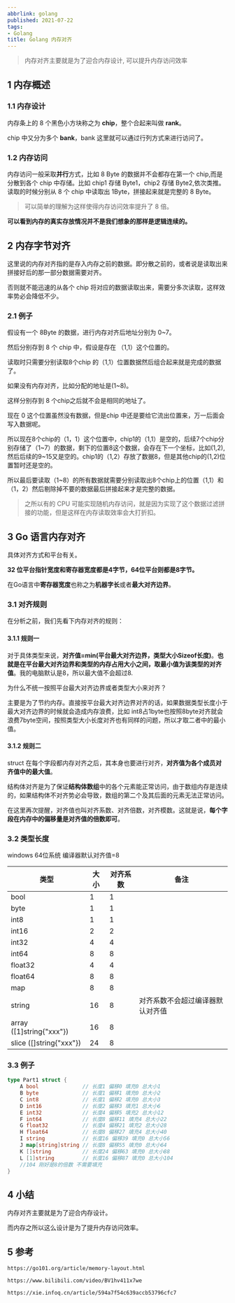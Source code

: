 ```yaml
---
abbrlink: golang
published: 2021-07-22
tags:
- Golang
title: Golang 内存对齐
---
```


>内存对齐主要就是为了迎合内存设计, 可以提升内存访问效率

<!--more-->

## 1 内存概述

### 1.1 内存设计

内存条上的 8 个黑色小方块称之为 **chip**，整个合起来叫做 **rank**。

chip 中又分为多个 **bank**，bank 这里就可以通过行列方式来进行访问了。

### 1.2 内存访问

内存访问一般采取**并行**方式，比如 8 Byte 的数据并不会都存在第一个 chip,而是分散到各个 chip 中存储。比如 chip1 存储 Byte1，chip2 存储 Byte2,依次类推。读取的时候分别从 8 个 chip 中读取出 1Byte，拼接起来就是完整的 8 Byte。

> 可以简单的理解为这样使得内存访问效率提升了 8 倍。

**可以看到内存的真实存放情况并不是我们想象的那样是逻辑连续的。**



## 2 内存字节对齐

这里说的内存对齐指的是存入内存之前的数据。即分散之前的，或者说是读取出来拼接好后的那一部分数据需要对齐。

否则就不能迅速的从各个 chip 将对应的数据读取出来，需要分多次读取，这样效率势必会降低不少。

### 2.1 例子

假设有一个 8Byte 的数据，进行内存对齐后地址分别为 0~7。

然后分别存到 8 个 chip 中，假设是存在 （1,1）这个位置的。

读取时只需要分别读取8个chip 的（1,1）位置数据然后组合起来就是完成的数据了。

如果没有内存对齐，比如分配的地址是(1~8)。

这样分别存到 8 个chip之后就不会是相同的地址了。

现在 0 这个位置虽然没有数据，但是chip 中还是要给它流出位置来，万一后面会写入数据呢。

所以现在8个chip的（1，1）这个位置中，chip1的（1,1）是空的，后续7个chip分别存储了（1~7）的数据，剩下的位置8这个数据，会存在下一个坐标，比如(1,2),然后后续的9~15又是空的。chip1的（1,2）存放了数据8，但是其他chip的(1,2)位置暂时还是空的。

所以最后要读取（1~8）的所有数据就需要分别读取出8个chip上的位置（1,1）和（1，2）然后剔除掉不要的数据最后拼接起来才是完整的数据。

> 之所以有的 CPU 可能实现随机内存访问，就是因为实现了这个数据过滤拼接的功能，但是这样在内存读取效率会大打折扣。

## 3 Go 语言内存对齐

具体对齐方式和平台有关。

**32 位平台指针宽度和寄存器宽度都是4字节，64位平台则都是8字节。**

在Go语言中**寄存器宽度**也称之为**机器字长**或者**最大对齐边界**。

### 3.1 对齐规则

在分析之前，我们先看下内存对齐的规则：

#### 3.1.1 **规则一**

对于具体类型来说，**对齐值=min(平台最大对齐边界，类型大小Sizeof长度)**。**也就是在平台最大对齐边界和类型的内存占用大小之间，取最小值为该类型的对齐值**。我的电脑默认是8，所以最大值不会超过8.

为什么不统一按照平台最大对齐边界或者类型大小来对齐？

主要是为了节约内存。直接按平台最大对齐边界对齐的话，如果数据类型长度小于最大对齐边界的时候就会造成内存浪费，比如 int8占1byte也按照8byte对齐就会浪费7byte空间，按照类型大小长度对齐也有同样的问题，所以才取二者中的最小值。

#### 3.1.2 **规则二**

struct 在每个字段都内存对齐之后，其本身也要进行对齐，**对齐值为各个成员对齐值中的最大值**。

结构体对齐是为了保证**结构体数组**中的各个元素能正常访问，由于数组内存是连续的，如果结构体不对齐势必会导致，数组的第二个及其后面的元素无法正常访问。

在这里再次提醒，对齐值也叫对齐系数、对齐倍数，对齐模数。这就是说，**每个字段在内存中的偏移量是对齐值的倍数即可**。



### 3.2 类型长度

windows 64位系统 编译器默认对齐值=8

| 类型                     | 大小 | 对齐系数 | 备注                             |
| ------------------------ | ---- | -------- | -------------------------------- |
| bool                     | 1    | 1        |                                  |
| byte                     | 1    | 1        |                                  |
| int8                     | 1    | 1        |                                  |
| int16                    | 2    | 2        |                                  |
| int32                    | 4    | 4        |                                  |
| int64                    | 8    | 8        |                                  |
| float32                  | 4    | 4        |                                  |
| float64                  | 8    | 8        |                                  |
| map                      | 8    | 8        |                                  |
| string                   | 16   | 8        | 对齐系数不会超过编译器默认对齐值 |
| array ([1]string{"xxx"}) | 16   | 8        |                                  |
| slice ([]string{"xxx"})  | 24   | 8        |                                  |

### 3.3 例子

```go
type Part1 struct {
	A bool              // 长度1 偏移0 填充0 总大小1
	B byte              // 长度1 偏移1 填充0 总大小2
	C int8              // 长度1 偏移2 填充0 总大小3
	D int16             // 长度2 偏移3 填充1 总大小6
	E int32             // 长度4 偏移5 填充2 总大小12
	F int64             // 长度8 偏移11 填充4 总大小22
	G float32           // 长度4 偏移21 填充2 总大小28
	H float64           // 长度8 偏移27 填充4 总大小40
	I string            // 长度16 偏移39 填充0 总大小56
	J map[string]string // 长度8 偏移55 填充0 总大小64
	K []string          // 长度24 偏移63 填充0 总大小88
	L [1]string         // 长度16 偏移87 填充0 总大小104
	//104 刚好是8的倍数 不需要填充
}
```

## 4 小结

内存对齐主要就是为了迎合内存设计。

而内存之所以这么设计是为了提升内存访问效率。


## 5 参考

`https://go101.org/article/memory-layout.html`

`https://www.bilibili.com/video/BV1hv411x7we`

`https://xie.infoq.cn/article/594a7f54c639accb53796cfc7`